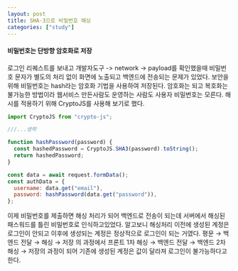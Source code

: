 ```yaml
---
layout: post
title: SHA-3으로 비밀번호 해싱
categories: ["study"]
---
```


#### 비밀번호는 단방향 암호화로 저장

로그인 리퀘스트를 보내고 개발자도구 -> network -> payload를 확인했을때 비밀번호 문자가 별도의 처리 없이 화면에 노출되고 백엔드에 전송되는 문제가 있었다.
보안을 위해 비밀번호는 hash라는 암호화 기법을 사용하여 저장된다. 암호화는 되고 복호화는 불가능한 방법이라 웹서비스 만든사람도 운영하는 사람도 사용자 비밀번호는 모른다.
해시를 적용하기 위해 CryptoJS를 사용해 보기로 했다.

```jsx
import CryptoJS from "crypto-js";

///...생략

function hashPassword(password) {
  const hashedPassword = CryptoJS.SHA3(password).toString();
  return hashedPassword;
}

const data = await request.formData();
const authData = {
  username: data.get("email"),
  password: hashPassword(data.get("password")),
};
```

이제 비밀번호를 제출하면 해싱 처리가 되어 백엔드로 전송이 되는데 서버에서 해싱된 패스워드를 틀린 비밀번호로 인식하고있었다. 알고보니 해싱처리 이전에 생성된 계정은 로그인이 안되고 이후에 생성되는 계정은 정상적으로 로그인이 되는 거였다. 평문 → 백엔드 전달 → 해싱 → 저장 의 과정에서 프론트 1차 해싱 → 백엔드 전달 → 백엔드 2차 해싱 → 저장의 과정이 되어 기존에 생성된 계정은 값이 달라져 로그인이 불가능하다고 한다.
